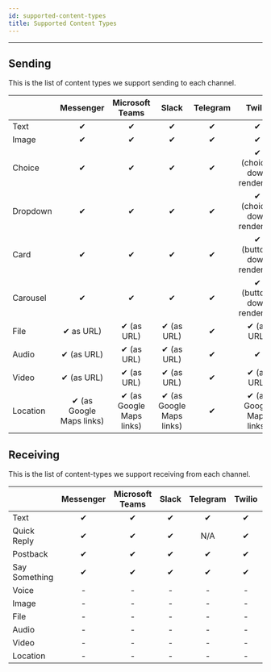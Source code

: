 ```yaml
---
id: supported-content-types
title: Supported Content Types
---
```


--------------------

## Sending

This is the list of content types we support sending to each channel.

|            | Messenger               | Microsoft Teams          | Slack                   | Telegram | Twilio                      | Vonage                   | Smooch |
| ---------- | :---------------------: | :----------------------: | :---------------------: | :------: | :-------------------------: | :----------------------: | :----: |
| Text	     |     ✔                   |        ✔                 |   ✔                     |     ✔    | ✔                           |    ✔                     |    ✔   |
| Image	     |     ✔                   |        ✔                 |   ✔                     |     ✔    | ✔                           |    ✔                     |    ✔   |
| Choice	 |     ✔                   |        ✔                 |   ✔                     |     ✔    | ✔ (choices down rendered)   |    ✔                     |    ✔   |
| Dropdown   |     ✔                   |        ✔                 |   ✔                     |     ✔    | ✔ (choices down rendered)   |    ✔                     |    ✔   |
| Card	     |     ✔                   |        ✔                 |   ✔                     |     ✔    | ✔ (buttons down rendered)   | ✔ (buttons down rendered)|    ✔   |
| Carousel   |     ✔                   |        ✔                 |   ✔                     |     ✔    | ✔ (buttons down rendered)   | ✔ (buttons down rendered)|    ✔   |
| File	     | ✔  as URL)              | ✔ (as URL)               | ✔ (as URL)              |     ✔    | ✔ (as URL)                  |    ✔                     |    ✔   |
| Audio	     | ✔ (as URL)              | ✔ (as URL)               | ✔ (as URL)              |     ✔    | ✔                           |    ✔                     |    ✔   |
| Video	     | ✔ (as URL)              | ✔  (as URL)              | ✔ (as URL)              |     ✔    | ✔ (as URL)                  |    ✔                     |    ✔   |
| Location   | ✔ (as Google Maps links)| ✔  (as Google Maps links)| ✔ (as Google Maps links)|     ✔    | ✔ (as Google Maps links)    |    ✔                     |    ✔   |


## Receiving

This is the list of content-types we support receiving from each channel.

|               | Messenger | Microsoft Teams | Slack | Telegram | Twilio | Vonage | Smooch |
| ------------- | :-------: | :-------------: | :---: | :------: | :----: | :----: | :----: |
| Text	        |     ✔     |        ✔        |   ✔   |     ✔    |    ✔   |    ✔   |    ✔   |
| Quick Reply   |     ✔     |        ✔        |   ✔   |    N/A   |    ✔   |    ✔   |   N/A  |
| Postback	    |     ✔     |        ✔        |   ✔   |     ✔    |    ✔   |    ✔   |    ✔   |
| Say Something |     ✔     |        ✔        |   ✔   |     ✔    |    ✔   |    ✔   |    ✔   |
| Voice	        |     -     |        -        |   -   |     -    |    -   |    -   |    -   |
| Image         |     -     |        -        |   -   |     -    |    -   |    -   |    -   |
| File	        |     -     |        -        |   -   |     -    |    -   |    -   |    -   |
| Audio	        |     -     |        -        |   -   |     -    |    -   |    -   |    -   |
| Video	        |     -     |        -        |   -   |     -    |    -   |    -   |    -   |
| Location      |     -     |        -        |   -   |     -    |    -   |    -   |    -   |